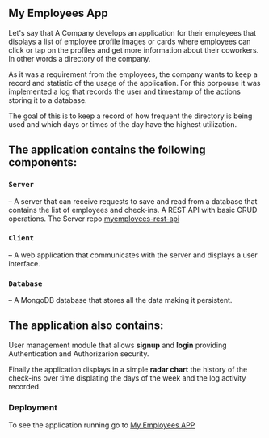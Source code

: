 ## My Employees App

Let's say that A Company develops an application for their empleyees that displays a list of employee profile images or cards where employees can click or tap on the profiles and get more information about their coworkers. In other words a directory of the company.

As it was a requirement from the employees, the company wants to keep a record and statistic of the usage of the application. For this porpouse it was implemented a log that records the user and timestamp of the actions storing it to a database.

The goal of this is to keep a record of how frequent the directory is being used and which days or times of the day have the highest utilization.
 
## The application contains the following components:

### `Server` 

– A server that can receive requests to save and read from a database that contains the list of employees and check-ins. A REST API with basic CRUD operations. The Server repo [myemployees-rest-api]()

### `Client`

– A web application that communicates with the server and displays a user interface.

### `Database`

– A MongoDB database that stores all the data making it persistent.
 

## The application also contains:
 
User management module that allows **signup** and **login** providing Authentication and Authorizarion security.

Finally the application displays in a simple **radar chart** the history of the check-ins over time displating the days of the week and the log activity recorded.

### Deployment

To see the application running go to [My Employees APP](https://my-employees-2020.herokuapp.com/)

